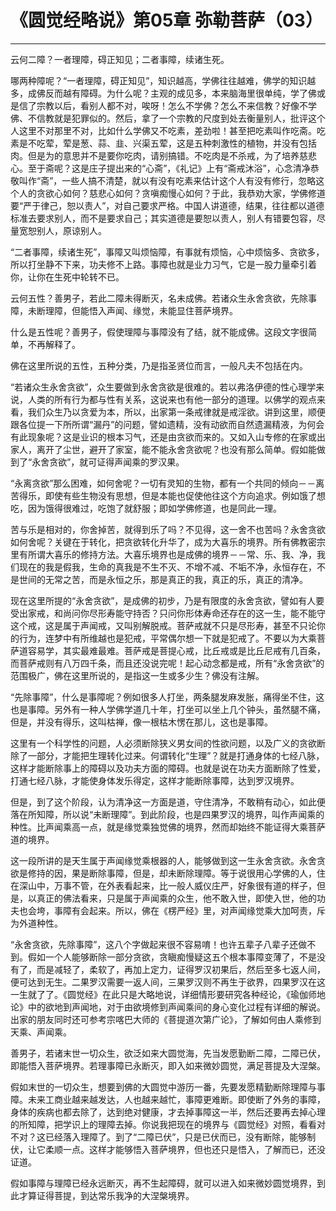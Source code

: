 # 《圆觉经略说》第05章 弥勒菩萨（03）

------

云何二障？一者理障，碍正知见；二者事障，续诸生死。

哪两种障呢？“一者理障，碍正知见”，知识越高，学佛往往越难，佛学的知识越多，成佛反而越有障碍。为什么呢？主观的成见多，本来脑海里很单纯，学了佛或是信了宗教以后，看别人都不对，唉呀！怎么不学佛？怎么不来信教？好像不学佛、不信教就是犯罪似的。然后，拿了一个宗教的尺度到处去衡量别人，批评这个人这里不对那里不对，比如什么学佛又不吃素，差劲啦！甚至把吃素叫作吃斋。吃素是不吃荤，荤是葱、蒜、韭、兴渠五荤，这是五种刺激性的植物，并没有包括肉。但是为的意思并不是要你吃肉，请别搞错。不吃肉是不杀戒，为了培养慈悲心。至于斋呢？这是庄子提出来的“心斋”，《礼记》上有“斋戒沐浴”，心念清净恭敬叫作“斋”，一些人搞不清楚，就以有没有吃素来估计这个人有没有修行，忽略这个人的贪欲心如何？慈悲心如何？贪嗔痴慢心如何？于此，我恭劝大家，学佛修道要“严于律己，恕以责人”，对自己要求严格。中国人讲道德，结果，往往都以道德标准去要求别人，而不是要求自己；其实道德是要恕以责人，别人有错要包容，尽量宽恕别人，原谅别人。

“二者事障，续诸生死”，事障又叫烦恼障，有事就有烦恼，心中烦恼多、贪欲多，所以打坐静不下来，功夫修不上路。事障也就是业力习气，它是一股力量牵引着你，让你在生死中轮转不已。

云何五性？善男子，若此二障未得断灭，名未成佛。若诸众生永舍贪欲，先除事障，未断理障，但能悟入声闻、缘觉，未能显住菩萨境界。

什么是五性呢？善男子，假使理障与事障没有了结，就不能成佛。这段文字很简单，不再解释了。

佛在这里所说的五性，五种分类，乃是指圣贤位而言，一般凡夫不包括在内。

“若诸众生永舍贪欲”，众生要做到永舍贪欲是很难的。若以弗洛伊德的性心理学来说，人类的所有行为都与性有关系，这说来也有他一部分的道理。以佛学的观点来看，我们众生乃以贪爱为本，所以，出家第一条戒律就是戒淫欲。讲到这里，顺便跟各位提一下所所谓“漏丹”的问题，譬如遗精，没有动欲而自然遗漏精液，为何会有此现象呢？这是业识的根本习气，还是由贪欲而来的。又如入山专修的在家或出家人，离开了尘世，避开了家室，能不能永舍贪欲呢？也没有那么简单。假如能做到了“永舍贪欲”，就可证得声闻乘的罗汉果。

“永离贪欲”那么困难，如何舍呢？一切有灵知的生物，都有一个共同的倾向－－离苦得乐，即使有些生物没有思想，但是本能也促使他往这个方向追求。例如饿了想吃，因为饿得很难过，吃饱了就舒服；即如学佛修道，也是同此一理。

苦与乐是相对的，你舍掉苦，就得到乐了吗？不见得，这一舍不也苦吗？永舍贪欲如何舍呢？关键在于转化，把贪欲转化升华了，成为大喜乐的境界。所有佛教密宗里有所谓大喜乐的修持方法。大喜乐境界也是成佛的境界－－常、乐、我、净，我们现在的我是假我，生命的真我是不生不灭、不增不减、不垢不净，永恒存在，不是世间的无常之苦，而是永恒之乐，那是真正的我，真正的乐，真正的清净。

现在这里所提的“永舍贪欲”，是成佛的初步，乃是有限度的永舍贪欲，譬如有人要受出家戒，和尚问你尽形寿能守持否？只问你形体寿命还存在的这一生，能不能守这个戒，这是属于声闻戒，又叫别解脱戒。菩萨戒就不只是尽形寿，甚至不只论你的行为，连梦中有所维越也是犯戒，平常偶尔想一下就是犯戒了。不要以为大乘菩萨道容易学，其实最难最难。菩萨戒是菩提心戒，比丘戒或是比丘尼戒有几百条，而菩萨戒则有八万四千条，而且还没说完呢！起心动念都是戒，所有“永舍贪欲”的范围极广，佛在这里所说的，是指这一生或多少生？佛没有注解。

“先除事障”，什么是事障呢？例如很多人打坐，两条腿发麻发胀，痛得坐不住，这也是事障。另外有一种人学佛学道几十年，打坐可以坐上几个钟头，虽然腿不痛，但是，并没有得乐，这叫枯禅，像一根枯木愣在那儿，这也是事障。

这里有一个科学性的问题，人必须断除狭义男女间的性欲问题，以及广义的贪欲断除了一部分，才能把生理转化过来。何谓转化“生理”？就是打通身体的七经八脉，这样才能断除事上的障碍以及功夫方面的障碍。也就是说在功夫方面断除了性爱，打通七经八脉，才能使身体发乐得定，这样才能断除事障，达到罗汉境界。

但是，到了这个阶段，认为清净这一方面是道，守住清净，不敢稍有动心，如此便落在所知障，所以说“未断理障”。到此阶段，也是四果罗汉的境界，叫作声闻乘的种性。比声闻乘高一点，就是缘觉乘独觉佛的境界，然而却始终不能证得大乘菩萨道的境界。

这一段所讲的是天生属于声闻缘觉乘根器的人，能够做到这一生永舍贪欲。永舍贪欲是修持的因，果是断除事障，但是，却未断除理障。等于说很用心学佛的人，住在深山中，万事不管，在外表看起来，比一般人威仪庄严，好象很有道的样子，但是，以真正的佛法看来，只是属于声闻乘的众生，他不敢入世，即使入世，他的功夫也会垮，事障有会起来。所以，佛在《楞严经》里，对声闻缘觉乘大加呵责，斥为外道种性。

“永舍贪欲，先除事障”，这八个字做起来很不容易唷！也许五辈子八辈子还做不到。假如一个人能够断除一部分贪欲，贪瞋痴慢疑这五个根本事障变薄了，不是没有了，而是减轻了，柔软了，再加上定力，证得罗汉初果后，然后至多七返人间，便可达到无生。二果罗汉需要一返人间，三果罗汉则不再生于欲界，四果罗汉在这一生就了了。《圆觉经》在此只是大略地说，详细情形要研究各种经论，《瑜伽师地论》中的欲地到声闻地，对于由欲境修到声闻乘间的身心变化过程有详细的解说。出家的朋友同时还可参考宗喀巴大师的《菩提道次第广论》，了解如何由人乘修到天乘、声闻乘。

善男子，若诸末世一切众生，欲泛如来大圆觉海，先当发愿勤断二障，二障已伏，即能悟入菩萨境界。若理事障已永断灭，即入如来微妙圆觉，满足菩提及大涅槃。

假如末世的一切众生，想要到佛的大圆觉中游历一番，先要发愿精勤断除理障与事障。未来工商业越来越发达，人也越来越忙，事障更难断。即使断了外务的事障，身体的疾病也都去除了，达到绝对健康，才去掉事障这一半，然后还要再去掉心理的所知障，把学识上的理障去掉。你说我把现在的境界与《圆觉经》对照，看看对不对？这已经落入理障了。到了“二障已伏”，只是已伏而已，没有断除，能够制伏，让它柔顺一点。这样才能够悟入菩萨境界，但也还只是悟入，了解而已，还没证道。

假如事障与理障已经永远断灭，再不生起障碍，就可以进入如来微妙圆觉境界，到此才算证得菩提，到达常乐我净的大涅槃境界。

